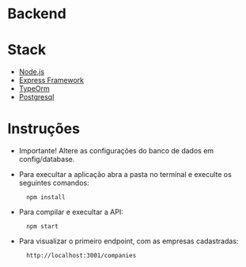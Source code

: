 # Backend

# Stack


- [Node.js](https://github.com/nodejs/node)
- [Express Framework](https://github.com/expressjs/express)
- [TypeOrm](https://github.com/typeorm/typeorm)
- [Postgresql](https://github.com/postgres/postgres)

# Instruções   

- Importante! Altere as configurações do banco de dados em config/database.
    
- Para execultar a aplicação abra a pasta no terminal e execulte os seguintes comandos:

        npm install
     
- Para compilar e execultar a API: 

        npm start

- Para visualizar o primeiro endpoint, com as empresas cadastradas: 

        http://localhost:3001/companies